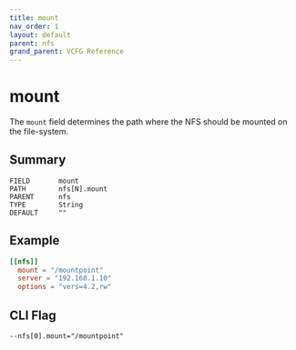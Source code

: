 ```yaml
---
title: mount
nav_order: 1
layout: default
parent: nfs
grand_parent: VCFG Reference
---
```


# mount 

The `mount` field determines the path where the NFS should be mounted on the file-system.

## Summary

```
FIELD       mount
PATH        nfs[N].mount
PARENT      nfs
TYPE        String
DEFAULT     ""
```

## Example

```toml
[[nfs]]
  mount = "/mountpoint"
  server = "192.168.1.10"
  options = "vers=4.2,rw"
```

## CLI Flag

```
--nfs[0].mount="/mountpoint"
```